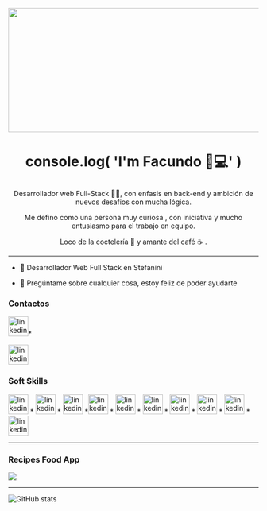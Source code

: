 <p align="center">
<img  width="600" height="250" src="https://media.giphy.com/media/iIqmM5tTjmpOB9mpbn/giphy.gif">
  </p>

#          		<p  align="center">                console.log( 'I'm Facundo 👋💻' )  </p>



<p  align="center">      Desarrollador web Full-Stack 👨‍💻, con enfasis en back-end y ambición de nuevos desafios con mucha lógica.</p>
<p  align="center"> Me defino como una persona muy curiosa , con iniciativa y mucho entusiasmo para el trabajo en equipo.</p>
           <p  align="center">Loco de la coctelería 🍹 y amante del café ☕ . </p>


---

- 🔭 Desarrollador Web Full Stack en Stefanini


- 💬 Pregúntame sobre cualquier cosa, estoy feliz de poder ayudarte




<h3>Contactos</h3>


 [<img src='https://www.flaticon.es/icono-gratis/linkedin_1383262' alt='linkedin' height='40'>](https://www.linkedin.com/in/facundo-duartes-dev//)*             

 [<img src='https://image.flaticon.com/icons/png/512/281/281769.png' alt='linkedin' height='40'>](https://www.linkedin.com/in/https://www.linkedin.com/in/facundo-duartes-dev//)   

<h3>Soft Skills</h3>

 [<img src='https://upload.wikimedia.org/wikipedia/commons/thumb/9/99/Unofficial_JavaScript_logo_2.svg/1200px-Unofficial_JavaScript_logo_2.svg.png' alt='linkedin' height='40'>](https://www.linkedin.com/in/https://www.linkedin.com/in/facundo-duartes-dev//)  * [<img src='https://elblogdecodigo.files.wordpress.com/2014/12/java_logo.png' alt='linkedin' height='40'>](https://www.linkedin.com/in/https://www.linkedin.com/in/facundo-duartes-dev//) * [<img src='https://cleventy.com/wp-content/uploads/2020/05/spring-boot.png' alt='linkedin' height='40'>](https://www.linkedin.com/in/https://www.linkedin.com/in/facundo-duartes-dev//) *[<img src='https://www.pablocabeza.xyz//assets/images/tecnologias/react.png' alt='linkedin' height='40'>](https://www.linkedin.com/in/https://www.linkedin.com/in/facundo-duartes-dev//) * [<img src='https://upload.wikimedia.org/wikipedia/commons/d/d9/Node.js_logo.svg' alt='linkedin' height='40'>](https://www.linkedin.com/in/https://www.linkedin.com/in/facundo-duartes-dev//) * [<img src='https://img.icons8.com/color/452/html-5--v1.png' alt='linkedin' height='40'>](https://www.linkedin.com/in/https://www.linkedin.com/in/facundo-duartes-dev//) * [<img src='https://cdn.icon-icons.com/icons2/2107/PNG/512/file_type_css_icon_130661.png' alt='linkedin' height='40'>](https://www.linkedin.com/in/https://www.linkedin.com/in/facundo-duartes-dev//) * [<img src='https://img2.freepng.es/20180816/wjj/kisspng-logo-mysql-5-einfhrung-programmierung-referen-mysql-5b758eb2670562.190553501534430898422.jpg' alt='linkedin' height='40'>](https://www.linkedin.com/in/https://www.linkedin.com/in/facundo-duartes-dev//) *  [<img src='https://upload.wikimedia.org/wikipedia/commons/thumb/2/29/Postgresql_elephant.svg/1200px-Postgresql_elephant.svg.png' alt='linkedin' height='40'>](https://www.linkedin.com/in/https://www.linkedin.com/in/facundo-duartes-dev//) * [<img src='https://e7.pngegg.com/pngimages/410/82/png-clipart-mongodb-inc-nosql-document-oriented-database-business-text-people.png' alt='linkedin' height='40'>](https://www.linkedin.com/in/https://www.linkedin.com/in/facundo-duartes-dev//)
 
 ---
 <h3>Recipes Food App</h3>
 <a href="https://github.com/facuduartes/Recipes-Food-App">
 <img align="center" src="https://github-readme-stats-nine-flax.vercel.app/api/pin?username=facuduartes&repo=Recipes-Food-App&show_owner=true &theme=dark" />
</a>

---
 
![GitHub stats](https://github-readme-stats.vercel.app/api?username=facuduartes&show_icons=true&theme=dark)  
